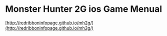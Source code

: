 Monster Hunter 2G ios Game Menual
====

[http://redribboninfopage.github.io/mh2g/](http://redribboninfopage.github.io/mh2g/)
